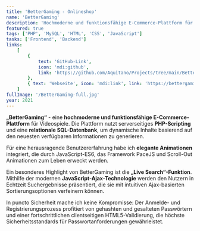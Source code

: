 ```yaml
---
title: 'BetterGaming - Onlineshop'
name: 'BetterGaming'
description: 'Hochmoderne und funktionsfähige E-Commerce-Plattform für Videospiele'
featured: true
tags: ['PHP', 'MySQL', 'HTML', 'CSS', 'JavaScript']
tasks: ['Frontend', 'Backend']
links:
    [
        {
            text: 'GitHub-Link',
            icon: 'mdi:github',
            link: 'https://github.com/Aquitano/Projects/tree/main/BetterGaming',
        },
        { text: 'Webseite', icon: 'mdi:link', link: 'https://bettergaming.thomasbreindl.me' },
    ]
fullImage: '/BetterGaming-full.jpg'
year: 2021
---
```


**„BetterGaming“** - eine **hochmoderne und funktionsfähige E-Commerce-Plattform** für Videospiele. Die Plattform nutzt serverseitiges **PHP-Scripting** und eine **relationale SQL-Datenbank**, um dynamische Inhalte basierend auf den neuesten verfügbaren Informationen zu generieren.

Für eine herausragende Benutzererfahrung habe ich **elegante Animationen** integriert, die durch JavaScript-ES6, das Framework PaceJS und Scroll-Out Animationen zum Leben erweckt werden.

Ein besonderes Highlight von BetterGaming ist die **„Live Search“-Funktion**. Mithilfe der modernen **JavaScript-Ajax-Technologie** werden den Nutzern in Echtzeit Suchergebnisse präsentiert, die sie mit intuitiven Ajax-basierten Sortierungsoptionen verfeinern können.

In puncto Sicherheit mache ich keine Kompromisse: Der Anmelde- und Registrierungsprozess profitiert von gehashten und gesalteten Passwörtern und einer fortschrittlichen clientseitigen HTML5-Validierung, die höchste Sicherheitsstandards für Passwortanforderungen gewährleistet.
